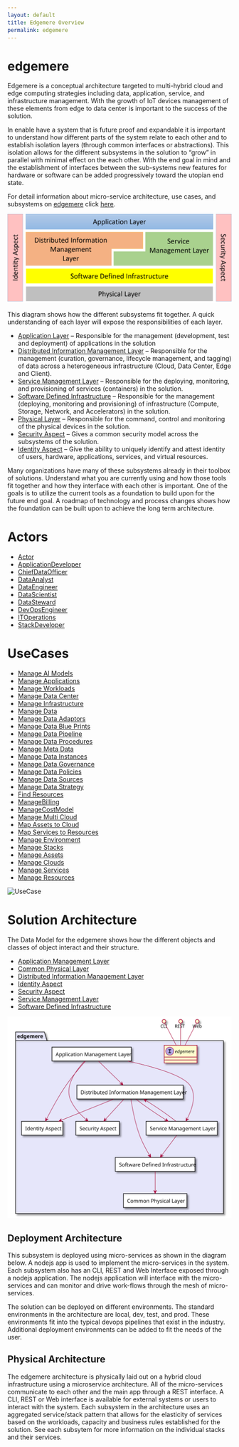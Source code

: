 ```yaml
---
layout: default 
title: Edgemere Overview 
permalink: edgemere
---
```


# edgemere

Edgemere is a conceptual architecture targeted to multi-hybrid cloud and edge computing strategies including data,
application, service, and infrastructure management. With the growth of IoT devices management of these elements from
edge to data center is important to the success of the solution.

In enable have a system that is future proof and expandable it is important to understand how different parts of the
system relate to each other and to establish isolation layers (through common interfaces or abstractions). This
isolation allows for the different subsystems in the solution to “grow” in parallel with minimal effect on the each
other. With the end goal in mind and the establishment of interfaces between the sub-systems new features for hardware
or software can be added progressively toward the utopian end state.

For detail information about micro-service architecture, use cases, and subsystems on [edgemere](package--edgemere)
click [here](package--edgemere).

![Edgemere Overview](./edgemere.png)

This diagram shows how the different subsystems fit together. A quick understanding of each layer will expose the
responsibilities of each layer.

* [Application Layer](package--edgemere-aml) – Responsible for the management (development, test and deployment) of
  applications in the solution
* [Distributed Information Management Layer](package--edgemere-diml) – Responsible for the management (curation,
  governance, lifecycle management, and tagging) of data across a heterogeneous infrastructure (Cloud, Data Center, Edge
  and Client).
* [Service Management Layer](package--edgemere-sml) – Responsible for the deploying, monitoring, and provisioning of
  services (containers) in the solution.
* [Software Defined Infrastructure](package--edgemere-sdi) – Responsible for the management (deploying, monitoring and
  provisioning) of infrastructure (Compute, Storage, Network, and Accelerators) in the solution.
* [Physical Layer](package--edgemere-cpl) – Responsible for the command, control and monitoring of the physical devices
  in the solution.
* [Security Aspect](package--edgemere-sa) – Gives a common security model across the subsystems of the solution.
* [Identity Aspect](package--edgemere-ia) – Give the ability to uniquely identify and attest identity of users,
  hardware, applications, services, and virtual resources.

Many organizations have many of these subsystems already in their toolbox of solutions. Understand what you are
currently using and how those tools fit together and how they interface with each other is important. One of the goals
is to utilize the current tools as a foundation to build upon for the future end goal. A roadmap of technology and
process changes shows how the foundation can be built upon to achieve the long term architecture.

# Actors

* [Actor](actor-actor)
* [ApplicationDeveloper](actor-applicationdeveloper)
* [ChiefDataOfficer](actor-cdo)
* [DataAnalyst](actor-analyst)
* [DataEngineer](actor-dataengineer)
* [DataScientist](actor-datascientist)
* [DataSteward](actor-datasteward)
* [DevOpsEngineer](actor-devops)
* [ITOperations](actor-itops)
* [StackDeveloper](actor-stackdev)

# UseCases

* [Manage AI Models](usecase-ManageAIModels)
* [Manage Applications](usecase-ManageApplications)
* [Manage Workloads](usecase-ManageWorkloads)
* [Manage Data Center](usecase-ManageDataCenter)
* [Manage Infrastructure](usecase-ManageInfrastructure)
* [Manage Data](usecase-ManageData)
* [Manage Data Adaptors](usecase-ManageDataAdaptors)
* [Manage Data Blue Prints](usecase-ManageDataBluePrints)
* [Manage Data Pipeline](usecase-ManageDataPipeline)
* [Manage Data Procedures](usecase-ManageDataProcedures)
* [Manage Meta Data](usecase-ManageMetaData)
* [Manage Data Instances](usecase-ManageDataInstances)
* [Manage Data Governance](usecase-ManageDataGovernance)
* [Manage Data Policies](usecase-ManageDataPolicies)
* [Manage Data Sources](usecase-ManageDataSources)
* [Manage Data Strategy](usecase-ManageDataStrategy)
* [Find Resources](usecase-FindResources)
* [ManageBilling](usecase-ManageBilling)
* [ManageCostModel](usecase-ManageCostModel)
* [Manage Multi Cloud](usecase-ManageMultiCloud)
* [Map Assets to Cloud](usecase-MapAssetstoCloud)
* [Map Services to Resources](usecase-MapServicestoResources)
* [Manage Environment](usecase-ManageEnvironment)
* [Manage Stacks](usecase-ManageStacks)
* [Manage Assets](usecase-ManageAssets)
* [Manage Clouds](usecase-ManageClouds)
* [Manage Services](usecase-ManageServices)
* [Manage Resources](usecase-ManageResources)

![UseCase]('./usecases.svg')

# Solution Architecture

The Data Model for the edgemere shows how the different objects and classes of object interact and their structure.

* [Application Management Layer](package--edgemere-aml)
* [Common Physical Layer](package--edgemere-cpl)
* [Distributed Information Management Layer](package--edgemere-diml)
* [Identity Aspect](package--edgemere-ia)
* [Security Aspect](package--edgemere-sa)
* [Service Management Layer](package--edgemere-sml)
* [Software Defined Infrastructure](package--edgemere-sdi)

![Logical Diagram](./subpackage.svg)

## Deployment Architecture

This subsystem is deployed using micro-services as shown in the diagram below. A nodejs app is used to implement the
micro-services in the system. Each subsystem also has an CLI, REST and Web Interface exposed through a nodejs
application. The nodejs application will interface with the micro-services and can monitor and drive work-flows through
the mesh of micro-services.

The solution can be deployed on different environments. The standard environments in the architecture are local, dev,
test, and prod. These environments fit into the typical devops pipelines that exist in the industry. Additional
deployment environments can be added to fit the needs of the user.

## Physical Architecture

The edgemere architecture is physically laid out on a hybrid cloud infrastructure using a microservice architecture. All
of the micro-services communicate to each other and the main app through a REST interface. A CLI, REST or Web interface
is available for external systems or users to interact with the system. Each subsystem in the architecture uses an
aggregated service/stack pattern that allows for the elasticity of services based on the workloads, capacity and
business rules established for the solution. See each subsytem for more information on the individual stacks and their
services.
